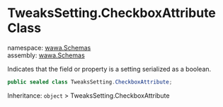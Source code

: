 # TweaksSetting\.CheckboxAttribute Class

namespace: [wawa\.Schemas](../wawa.Schemas.md)<br />
assembly: [wawa\.Schemas](../../wawa.Schemas.md)

Indicates that the field or property is a setting serialized as a boolean\.

```csharp
public sealed class TweaksSetting.CheckboxAttribute;
```

Inheritance: `object` > TweaksSetting.CheckboxAttribute

